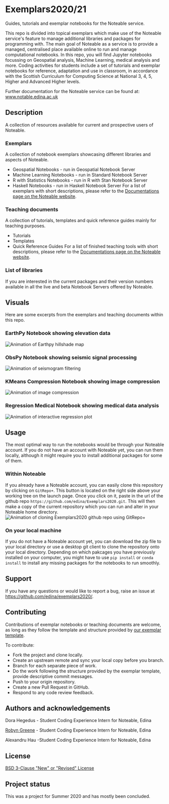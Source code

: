 # Exemplars2020/21

Guides, tutorials and exemplar notebooks for the Noteable service.

This repo is divided into topical exemplars which make use of the Noteable service's feature to manage additional libraries and packages for programming with. The main goal of Noteable as a service is to provide a managed, centralised place available online to run and manage computational notebooks. 
In this repo, you will find Jupyter notebooks focussing on Geospatial analysis, Machine Learning, medical analysis and more. 
Coding activities for students include a set of tutorials and exemplar notebooks for reference, adaptation and use in classroom, in accordance with the Scottish Curriculum for Computing Science at National 3, 4, 5, Higher and Advanced Higher levels. 

Further documentation for the Noteable service can be found at: www.notable.edina.ac.uk 

## Description
A collection of resources available for current and prospective users of Noteable.

### Exemplars
A collection of notebook exemplars showcasing different libraries and aspects of Noteable.
* Geospatial Notebooks - run in Geospatial Notebook Server
* Machine Learning Notebooks - run in Standard Notebook Server
* R with Statistics Notebooks - run in R with Stan Notebook Server
* Haskell Notebooks - run in Haskell Notebook Server
For a list of exemplars with short descriptions, please refer to the [Documentations page on the Noteable website](https://noteable.edina.ac.uk/exemplars/).

### Teaching documents
A collection of tutorials, templates and quick reference guides mainly for teaching purposes.
* Tutorials
* Templates
* Quick Reference Guides
For a list of finished teaching tools with short descriptions, please refer to the [Documentations page on the Noteable website](https://noteable.edina.ac.uk/teaching_templates/).
    
### List of libraries
If you are interested in the current packages and their version numbers available in all the live and beta Notebook Servers offered by Noteable.

## Visuals
Here are some excerpts from the exemplars and teaching documents within this repo.

### EarthPy Notebook showing elevation data
![Animation of Earthpy hillshade map](images/HillshadeAnimation.gif)

### ObsPy Notebook showing seismic signal processing
![Animation of seismogram filtering](images/FilteringAnimation.gif)

### KMeans Compression Notebook showing image compression
![Animation of image compression](images/ImageFilter.gif)

### Regression Medical Notebook showing medical data analysis
![Animation of interactive regression plot](images/bokeh_scroll_ml.gif)

## Usage
The most optimal way to run the notebooks would be through your Noteable account. If you do not have an account with Noteable yet, you can run them locally, although it might require you to install additional packages for some of them. 

### Within Noteable
If you already have a Noteable account, you can easily clone this repository by clicking on `GitRepo+`. This button is located on the right side above your working tree on the launch page. Once you click on it, paste in the url of the github repo `https://github.com/edina/Exemplars2020.git`. This will then make a copy of the current repository which you can run and alter in your Noteable home directory.
![Animation of cloning Exemplars2020 github repo using GitRepo+](images/CloningExemplarsRepo.gif)

### On your local machine
If you do not have a Noteable account yet, you can download the zip file to your local directory or use a desktop git client to clone the repository onto your local directory. Depending on which pakcages you have previously installed on your computer, you might have to use `pip install` or `conda install` to install any missing packages for the notebooks to run smoothly.

## Support
If you have any questions or would like to report a bug, raise an issue at https://github.com/edina/exemplars2020/.

## Contributing
Contributions of exemplar notebooks or teaching documents are welcome, as long as they follow the template and structure provided by [our exemplar template](https://github.com/edina/Exemplars2020/blob/master/GeneralExemplars/ExemplarTemplate.ipynb).

To contribute:
* Fork the project and clone locally.
* Create an upstream remote and sync your local copy before you branch.
* Branch for each separate piece of work.
* Do the work following the structure provided by the exemplar template, provide descriptive commit messages.
* Push to your origin repository.
* Create a new Pull Request in GitHub.
* Respond to any code review feedback.

## Authors and acknowledgements
Dora Hegedus - Student Coding Experience Intern for Noteable, Edina

[Robyn Greene](https://github.com/robyngreene) - Student Coding Experience Intern for Noteable, Edina

Alexandru Hau -Student Coding Experience Intern for Noteable, Edina

## License
[BSD 3-Clause "New" or "Revised" License](https://github.com/edina/Exemplars2020/blob/master/LICENSE)

## Project status
This was a project for Summer 2020 and has mostly been concluded.
